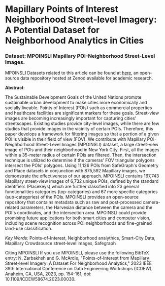 # Mapillary Points of Interest Neighborhood Street-level Imagery: A Potential Dataset for Neighborhood Analytics in Cities

### Dataset: MPOINSLI Mapillary POI-Neighborhood Street-Level Images.
MPOINSLI Datasets related to this article can be found at [here](https://doi.org/10.5281/zenodo.7618831), an open-source data repository hosted at Zenod available for academic research.


**Abstract**:

The Sustainable Development Goals of the United Nations promote sustainable urban development to make cities more economically and socially liveable. Points of Interest (POIs) such as commercial properties and healthcare facilities are significant markers for these goals. Street-view images are becoming increasingly important for capturing cities' streetscapes. Existing studies provide city-level images, while there are few studies that provide images in the vicinity of certain POIs. Therefore, this paper develops a framework for filtering images so that a portion of a given POI is visible in their field of view (FOV). We contribute with Mapillary POI-Neighborhood Street-Level Images (MPOINSLI) dataset, a large street-view image of POIs and their neighborhood in New York City. First, all the images within a 35-meter radius of certain POIs are filtered. Then, the intersection technique is utilized to determine if the cameras' FOV triangular polygons intersect the POIs' polygons. Using 11,126 POIs from SafeGraph's Geometry and Place datasets in conjunction with 875,592 Mapillary images, we demonstrate the effectiveness of our approach. MPOINSLI contains 167,743 Mapillary street-view images of 6,732 unique POIs, defined by the standard identifiers (Placekeys) which are further classified into 23 general functionalities categories (top-categories) and 67 more specific categories (sub-categories) of the POIs. MPOINSLI provides an open-source repository that contains metadata such as raw and post-processed camera-related parameters, the Harvesian distance between the camera and the POI's coordinates, and the intersection area. MPOINSLI could provide promising future applications for both smart cities and computer vision, including scene recognition across POI neighborhoods and fine-grained land-use classification.

_Key Words:_ Points-of-Interest, Neighborhood analythics, Smart-City Data, Mapillary Crowdsource street-level images, Safegraph

Citing MPOINSLI
If you use MPOINSLI, please use the following BibTeX entry:
N. Zarbakhsh and G. McArdle, "Points-of-Interest from Mapillary Street-level Imagery: A Dataset For Neighborhood Analytics," 2023 IEEE 39th International Conference on Data Engineering Workshops (ICDEW), Anaheim, CA, USA, 2023, pp. 154-161, doi: 10.1109/ICDEW58674.2023.00030.
